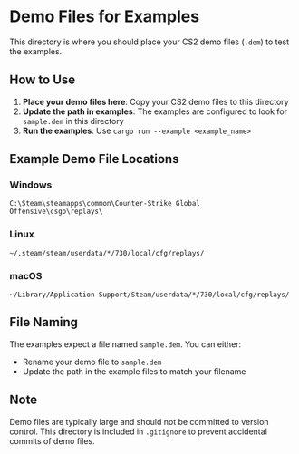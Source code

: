 # Demo Files for Examples

This directory is where you should place your CS2 demo files (`.dem`) to test the examples.

## How to Use

1. **Place your demo files here**: Copy your CS2 demo files to this directory
2. **Update the path in examples**: The examples are configured to look for `sample.dem` in this directory
3. **Run the examples**: Use `cargo run --example <example_name>`

## Example Demo File Locations

### Windows
```
C:\Steam\steamapps\common\Counter-Strike Global Offensive\csgo\replays\
```

### Linux
```
~/.steam/steam/userdata/*/730/local/cfg/replays/
```

### macOS
```
~/Library/Application Support/Steam/userdata/*/730/local/cfg/replays/
```

## File Naming

The examples expect a file named `sample.dem`. You can either:
- Rename your demo file to `sample.dem`
- Update the path in the example files to match your filename

## Note

Demo files are typically large and should not be committed to version control. This directory is included in `.gitignore` to prevent accidental commits of demo files.
